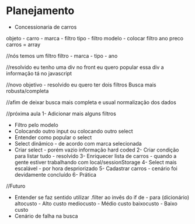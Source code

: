 # Planejamento

- Concessionaria de carros

objeto - carro - marca - filtro
                 tipo - filtro
                 modelo - colocar filtro
                 ano 
                 preco
         carros = array

//nós temos um filtro
filtro - marca - tipo - ano

//resolvido
eu tenho uma div no front
eu quero popular essa div
a informação tá no javascript

//novo objetivo - resolvido
eu quero ter dois filtros
Busca mais robusta/completa

//afim de deixar busca mais completa e usual
normalização dos dados

//próxima aula
1- Adicionar mais alguns filtros
   - Filtro pelo modelo
   - Colocando outro input ou colocando outro select
   - Entender como popular o select
   - Select dinâmico - de acordo com marca selecionada
   - Criar select - porém vazio
   informação hard coded
2- Criar condição para listar tudo - resolvido
3- Enriquecer lista de carros - quando a gente estiver trabalhando com local/sessionStorage
4- Select mais escalável - por hora despriorizado
5- Cadastrar carros - cenário foi devidamente concluído
6- Prática

//Futuro
- Entender se faz sentido utilizar .filter ao invês do if
de - para (dicionário)
altocusto - Alto custo
mediocusto - Médio custo
baixocusto - Baixo custo
- Cenário de falha na busca